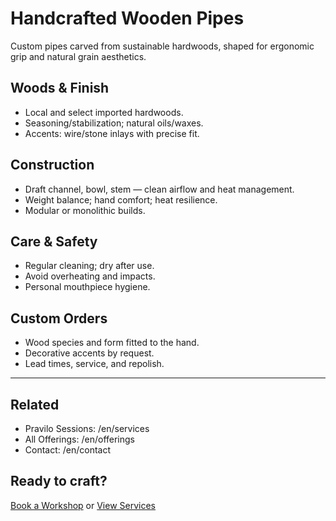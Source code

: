 # Handcrafted Wooden Pipes

Custom pipes carved from sustainable hardwoods, shaped for ergonomic grip and natural grain aesthetics.

## Woods & Finish
- Local and select imported hardwoods.
- Seasoning/stabilization; natural oils/waxes.
- Accents: wire/stone inlays with precise fit.

## Construction
- Draft channel, bowl, stem — clean airflow and heat management.
- Weight balance; hand comfort; heat resilience.
- Modular or monolithic builds.

## Care & Safety
- Regular cleaning; dry after use.
- Avoid overheating and impacts.
- Personal mouthpiece hygiene.

## Custom Orders
- Wood species and form fitted to the hand.
- Decorative accents by request.
- Lead times, service, and repolish.

---

## Related
- Pravilo Sessions: /en/services
- All Offerings: /en/offerings
- Contact: /en/contact

## Ready to craft?
[Book a Workshop](/en/contact) or [View Services](/en/services)

